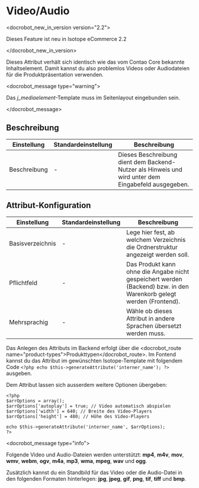 # Video/Audio

<docrobot_new_in_version version="2.2"><p>Dieses Feature ist neu in Isotope eCommerce 2.2</p></docrobot_new_in_version>

Dieses Attribut verhält sich identisch wie das vom Contao Core bekannte Inhaltselement.
Damit kannst du also problemlos Videos oder Audiodateien für die Produktpräsentation verwenden.

<docrobot_message type="warning"><p>Das <em>j_mediaelement</em>-Template muss im Seitenlayout eingebunden sein.</p></docrobot_message>

## Beschreibung

<table>
    <thead>
        <tr>
            <th>Einstellung</th>
            <th>Standardeinstellung</th>
            <th>Beschreibung</th>
        </tr>
    </thead>
    <tbody>
        <tr>
            <td>Beschreibung</td>
            <td>-</td>
            <td>Dieses Beschreibung dient dem Backend-Nutzer als Hinweis und wird unter dem Eingabefeld ausgegeben.</td>
        </tr>       
    </tbody>
</table>


## Attribut-Konfiguration

<table>
    <thead>
        <tr>
            <th>Einstellung</th>
            <th>Standardeinstellung</th>
            <th>Beschreibung</th>
        </tr>
    </thead>
    <tbody>
        <tr>
            <td>Basisverzeichnis</td>
            <td>-</td>
            <td>Lege hier fest, ab welchem Verzeichnis die Ordnerstruktur angezeigt werden soll.</td>
        </tr>
        <tr>
            <td>Pflichtfeld</td>
            <td>-</td>
            <td>Das Produkt kann ohne die Angabe nicht gespeichert werden (Backend) bzw. in den Warenkorb gelegt werden (Frontend).</td>
        </tr>
        <tr>
        	<td>Mehrsprachig</td>
        	<td>-</td>
        	<td>Wähle ob dieses Attribut in andere Sprachen übersetzt werden muss.</td>
        </tr>
    </tbody>
</table>

Das Anlegen des Attributs im Backend erfolgt über die <docrobot_route name="product-types">Produkttypen</docrobot_route>. Im Fontend kannst du das Attribut im gewünschten Isotope-Template mit folgendem Code `<?php echo $this->generateAttribute('interner_name'); ?>` ausgeben.

Dem Attribut lassen sich ausserdem weitere Optionen übergeben:

    <?php
    $arrOptions = array();
    $arrOptions['autoplay'] = true; // Video automatisch abspielen
    $arrOptions['width'] = 640; // Breite des Video-Players
    $arrOptions['height'] = 480; // Höhe des Video-Players

    echo $this->generateAttribute('interner_name', $arrOptions);
    ?>

<docrobot_message type="info">
  <p>Folgende Video und Audio-Dateien werden unterstützt: <strong>mp4</strong>, <strong>m4v</strong>, <strong>mov</strong>, <strong>wmv</strong>, <strong>webm</strong>, <strong>ogv</strong>, <strong>m4a</strong>, <strong>mp3</strong>, <strong>wma</strong>, <strong>mpeg</strong>, <strong>wav</strong> und <strong>ogg</strong>.</p>
  <p>Zusätzlich kannst du ein Standbild für das Video oder die Audio-Datei in den folgenden Formaten hinterlegen: <strong>jpg</strong>, <strong>jpeg</strong>, <strong>gif</strong>, <strong>png</strong>, <strong>tif</strong>, <strong>tiff</strong> und <strong>bmp</strong>.</p>
</docrobot_message>